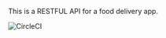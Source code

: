 This is a RESTFUL API for a food delivery app.

![CircleCI](https://img.shields.io/circleci/build/github/AmirShaban53/fastfood_backend/master)
